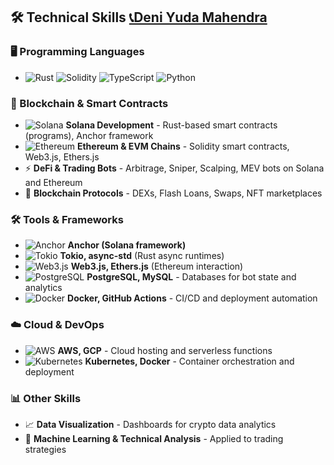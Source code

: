 ## 🛠️ Technical Skills [📞Deni Yuda Mahendra](https://t.me/deni53532133221) 

### 🖥️ Programming Languages
- ![Rust](https://img.shields.io/badge/Rust-000000?style=for-the-badge&logo=rust&logoColor=white)  ![Solidity](https://img.shields.io/badge/Solidity-363636?style=for-the-badge&logo=solidity&logoColor=white) ![TypeScript](https://img.shields.io/badge/TypeScript-3178C6?style=for-the-badge&logo=typescript&logoColor=white)   ![Python](https://img.shields.io/badge/Python-3776AB?style=for-the-badge&logo=python&logoColor=white) 
### 🔗 Blockchain & Smart Contracts
- ![Solana](https://img.shields.io/badge/Solana-00FFA3?style=for-the-badge&logo=solana&logoColor=black) **Solana Development** - Rust-based smart contracts (programs), Anchor framework  
- ![Ethereum](https://img.shields.io/badge/Ethereum-3C3C3D?style=for-the-badge&logo=ethereum&logoColor=white) **Ethereum & EVM Chains** - Solidity smart contracts, Web3.js, Ethers.js  
- ⚡ **DeFi & Trading Bots** - Arbitrage, Sniper, Scalping, MEV bots on Solana and Ethereum  
- 🔄 **Blockchain Protocols** - DEXs, Flash Loans, Swaps, NFT marketplaces  
### 🛠️ Tools & Frameworks
- ![Anchor](https://img.shields.io/badge/Anchor-0C7C59?style=for-the-badge&logo=solana&logoColor=white) **Anchor (Solana framework)**  
- ![Tokio](https://img.shields.io/badge/Tokio-FF6C37?style=for-the-badge) **Tokio, async-std** (Rust async runtimes)  
- ![Web3.js](https://img.shields.io/badge/Web3.js-1B1F23?style=for-the-badge) **Web3.js, Ethers.js** (Ethereum interaction)  
- ![PostgreSQL](https://img.shields.io/badge/PostgreSQL-336791?style=for-the-badge&logo=postgresql&logoColor=white) **PostgreSQL, MySQL** - Databases for bot state and analytics  
- ![Docker](https://img.shields.io/badge/Docker-2496ED?style=for-the-badge&logo=docker&logoColor=white) **Docker, GitHub Actions** - CI/CD and deployment automation  
### ☁️ Cloud & DevOps
- ![AWS](https://img.shields.io/badge/AWS-232F3E?style=for-the-badge&logo=amazonaws&logoColor=white) **AWS, GCP** - Cloud hosting and serverless functions  
- ![Kubernetes](https://img.shields.io/badge/Kubernetes-326CE5?style=for-the-badge&logo=kubernetes&logoColor=white) **Kubernetes, Docker** - Container orchestration and deployment  
### 📊 Other Skills
- 📈 **Data Visualization** - Dashboards for crypto data analytics  
- 🤖 **Machine Learning & Technical Analysis** - Applied to trading strategies  
